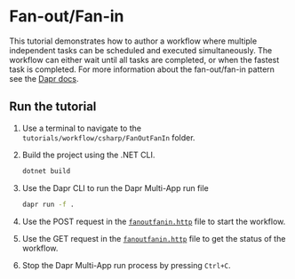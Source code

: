 # Fan-out/Fan-in

This tutorial demonstrates how to author a workflow where multiple independent tasks can be scheduled and executed simultaneously. The workflow can either wait until all tasks are completed, or when the fastest task is completed. For more information about the fan-out/fan-in pattern see the [Dapr docs](https://docs.dapr.io/developing-applications/building-blocks/workflow/workflow-patterns/#fan-outfan-in).

## Run the tutorial

1. Use a terminal to navigate to the `tutorials/workflow/csharp/FanOutFanIn` folder.
2. Build the project using the .NET CLI.

    ```bash
    dotnet build
    ```

3. Use the Dapr CLI to run the Dapr Multi-App run file

    ```bash
    dapr run -f .
    ```

4. Use the POST request in the [`fanoutfanin.http`](./fanoutfanin.http) file to start the workflow.
5. Use the GET request in the [`fanoutfanin.http`](./fanoutfanin.http) file to get the status of the workflow.
6. Stop the Dapr Multi-App run process by pressing `Ctrl+C`.
